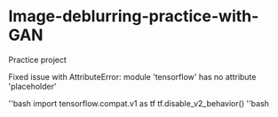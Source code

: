 # Image-deblurring-practice-with-GAN
Practice project


Fixed issue with AttributeError: module 'tensorflow' has no attribute 'placeholder' 

''bash 
import tensorflow.compat.v1 as tf
tf.disable_v2_behavior()
''bash
